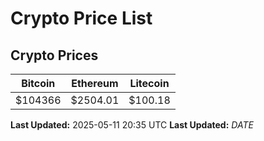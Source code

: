 # Crypto Price List

## Crypto Prices
| Bitcoin | Ethereum | Litecoin |
| ------- | -------- | -------- |
| $104366 | $2504.01 | $100.18 |
**Last Updated:** 2025-05-11 20:35 UTC
**Last Updated:** $DATE$

